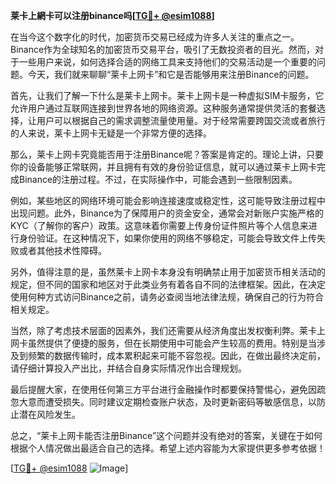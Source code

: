 **莱卡上網卡可以注册binance吗[[TG💪+ @esim1088](https://t.me/s/esim1088)]**

在当今这个数字化的时代，加密货币交易已经成为许多人关注的重点之一。Binance作为全球知名的加密货币交易平台，吸引了无数投资者的目光。然而，对于一些用户来说，如何选择合适的网络工具来支持他们的交易活动是一个重要的问题。今天，我们就来聊聊“莱卡上网卡”和它是否能够用来注册Binance的问题。

首先，让我们了解一下什么是莱卡上网卡。莱卡上网卡是一种虚拟SIM卡服务，它允许用户通过互联网连接到世界各地的网络资源。这种服务通常提供灵活的套餐选择，让用户可以根据自己的需求调整流量使用量。对于经常需要跨国交流或者旅行的人来说，莱卡上网卡无疑是一个非常方便的选择。

那么，莱卡上网卡究竟能否用于注册Binance呢？答案是肯定的。理论上讲，只要你的设备能够正常联网，并且拥有有效的身份验证信息，就可以通过莱卡上网卡完成Binance的注册过程。不过，在实际操作中，可能会遇到一些限制因素。

例如，某些地区的网络环境可能会影响连接速度或稳定性，这可能导致注册过程中出现问题。此外，Binance为了保障用户的资金安全，通常会对新账户实施严格的KYC（了解你的客户）政策。这意味着你需要上传身份证件照片等个人信息来进行身份验证。在这种情况下，如果你使用的网络不够稳定，可能会导致文件上传失败或者其他技术性障碍。

另外，值得注意的是，虽然莱卡上网卡本身没有明确禁止用于加密货币相关活动的规定，但不同的国家和地区对于此类业务有着各自不同的法律框架。因此，在决定使用何种方式访问Binance之前，请务必查阅当地法律法规，确保自己的行为符合相关规定。

当然，除了考虑技术层面的因素外，我们还需要从经济角度出发权衡利弊。莱卡上网卡虽然提供了便捷的服务，但在长期使用中可能会产生较高的费用。特别是当涉及到频繁的数据传输时，成本累积起来可能不容忽视。因此，在做出最终决定前，请仔细计算投入产出比，并结合自身实际情况作出合理规划。

最后提醒大家，在使用任何第三方平台进行金融操作时都要保持警惕心，避免因疏忽大意而遭受损失。同时建议定期检查账户状态，及时更新密码等敏感信息，以防止潜在风险发生。

总之，“莱卡上网卡能否注册Binance”这个问题并没有绝对的答案，关键在于如何根据个人情况做出最适合自己的选择。希望上述内容能为大家提供更多参考依据！

[[TG💪+ @esim1088](https://t.me/s/esim1088) ![Image](https://i.postimg.cc/4NQfJmqS/Snipaste-2025-05-13-00-14-12.png)]